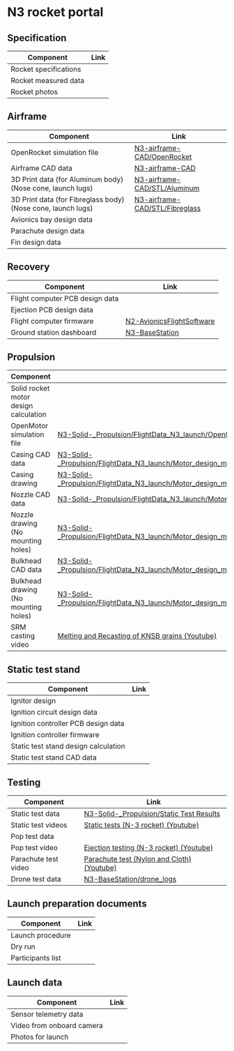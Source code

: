 # N3 rocket portal


## Specification
| Component         | Link  | 
|---|---|
| Rocket specifications | |
| Rocket measured data | |
| Rocket photos | |


## Airframe
| Component         | Link  | 
|---|---|
| OpenRocket simulation file | [N3-airframe-CAD/OpenRocket](https://github.com/nakujaproject/N3-airframe-CAD/OpenRocket)  |
| Airframe CAD data   | [N3-airframe-CAD](https://github.com/nakujaproject/N3-airframe-CAD)  |
| 3D Print data (for Aluminum body) (Nose cone, launch lugs)| [N3-airframe-CAD/STL/Aluminum](https://github.com/nakujaproject/N3-airframe-CAD/tree/main/STL/Aluminum)|
| 3D Print data (for Fibreglass body) (Nose cone, launch lugs)| [N3-airframe-CAD/STL/Fibreglass](https://github.com/nakujaproject/N3-airframe-CAD/tree/main/STL/Fibreglass)|
| Avionics bay design data | |
| Parachute design data | |
| Fin design data | |

## Recovery
| Component         | Link  | 
|---|---|
| Flight computer PCB design data | |
| Ejection PCB design data | |
| Flight computer firmware | [N2-AvionicsFlightSoftware ](https://github.com/nakujaproject/N2-AvionicsFlightSoftware)  |  
| Ground station dashboard | [N3-BaseStation](https://github.com/nakujaproject/N3-BaseStation)  | 


## Propulsion
| Component         | Link  | 
|---|---|
| Solid rocket motor design calculation  |   |  
| OpenMotor simulation file | [N3-Solid-_Propulsion/FlightData_N3_launch/OpenMotor](https://github.com/nakujaproject/N3-Solid-_Propulsion/tree/main/FlightData_N3_launch/OpenMotor)  |  
| Casing CAD data  | [N3-Solid-_Propulsion/FlightData_N3_launch/Motor_design_mildsteel_casing/for_outsourcing/CAD/casing_rev.SLDDRW](https://github.com/nakujaproject/N3-Solid-_Propulsion/blob/main/FlightData_N3_launch/Motor_design_mildsteel_casing/for_outsourcing/CAD/casing_rev.SLDDRW) |  
| Casing drawing  | [N3-Solid-_Propulsion/FlightData_N3_launch/Motor_design_mildsteel_casing/for_outsourcing/casing_ID_69mm/casing_rev.pdf](https://github.com/nakujaproject/N3-Solid-_Propulsion/blob/main/FlightData_N3_launch/Motor_design_mildsteel_casing/for_outsourcing/casing_ID_69mm/casing_rev.pdf) |
| Nozzle CAD data  | [N3-Solid-_Propulsion/FlightData_N3_launch/Motor_design_mildsteel_casing/for_outsourcing/CAD/nozzle7.SLDPRT](https://github.com/nakujaproject/N3-Solid-_Propulsion/blob/main/FlightData_N3_launch/Motor_design_mildsteel_casing/for_outsourcing/CAD/nozzle7.SLDPRT)  |  
| Nozzle drawing (No mounting holes)  |  [N3-Solid-_Propulsion/FlightData_N3_launch/Motor_design_mildsteel_casing/for_outsourcing/casing_ID_69mm/nozzle7.pdf](https://github.com/nakujaproject/N3-Solid-_Propulsion/blob/main/FlightData_N3_launch/Motor_design_mildsteel_casing/for_outsourcing/casing_ID_69mm/nozzle7.pdf) |  
| Bulkhead CAD data | [N3-Solid-_Propulsion/FlightData_N3_launch/Motor_design_mildsteel_casing/for_outsourcing/CAD/bulkhead_rev.SLDDRW](https://github.com/nakujaproject/N3-Solid-_Propulsion/blob/main/FlightData_N3_launch/Motor_design_mildsteel_casing/for_outsourcing/CAD/bulkhead_rev.SLDDRW)  |  
| Bulkhead drawing (No mounting holes) | [N3-Solid-_Propulsion/FlightData_N3_launch/Motor_design_mildsteel_casing/for_outsourcing/casing_ID_69mm/bulkhead_rev.pdf](https://github.com/nakujaproject/N3-Solid-_Propulsion/blob/main/FlightData_N3_launch/Motor_design_mildsteel_casing/for_outsourcing/casing_ID_69mm/bulkhead_rev.pdf)|
| SRM casting video|[Melting and Recasting of KNSB grains (Youtube)](https://www.youtube.com/watch?v=jb04f0nT33g) | 

## Static test stand
| Component         | Link  | 
|---|---|
| Ignitor design | |
| Ignition circuit design data | | 
| Ignition controller PCB design data | |
| Ignition controller firmware | | 
| Static test stand design calculation |  |
| Static test stand CAD data | |


## Testing
| Component         | Link  | 
|---|---|
| Static test data| [N3-Solid-_Propulsion/Static Test Results](https://github.com/nakujaproject/N3-Solid-_Propulsion/tree/main/Static%20Test%20Results) |
| Static test videos | [Static tests (N-3 rocket) (Youtube)](https://www.youtube.com/playlist?list=PLU4mNMcaNBwbbmH-_TkvQtz1neBzYmwhG)| 
| Pop test data| |
| Pop test video| [Ejection testing (N-3 rocket) (Youtube)](https://www.youtube.com/playlist?list=PLU4mNMcaNBwZkfRVIF7I05LBG0w9x6RPQ) |
| Parachute test video| [Parachute test (Nylon and Cloth) (Youtube)](https://www.youtube.com/watch?v=twMw1OR_p1s) |
| Drone test data | [N3-BaseStation/drone_logs](https://github.com/nakujaproject/N3-BaseStation/tree/main/drone_logs) |


## Launch preparation documents
| Component         | Link  | 
|---|---|
| Launch procedure | |
| Dry run | |
| Participants list || 


## Launch data
| Component         | Link  | 
|---|---|
| Sensor telemetry data | |
| Video from onboard camera  | |
| Photos for launch | |



